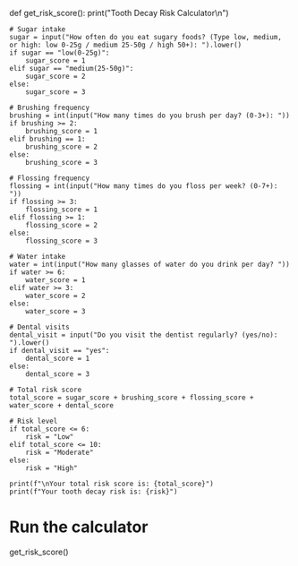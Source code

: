 def get_risk_score():
    print("Tooth Decay Risk Calculator\n")

    # Sugar intake
    sugar = input("How often do you eat sugary foods? (Type low, medium, or high: low 0-25g / medium 25-50g / high 50+): ").lower()
    if sugar == "low(0-25g)":
        sugar_score = 1
    elif sugar == "medium(25-50g)":
        sugar_score = 2
    else:
        sugar_score = 3

    # Brushing frequency
    brushing = int(input("How many times do you brush per day? (0-3+): "))
    if brushing >= 2:
        brushing_score = 1
    elif brushing == 1:
        brushing_score = 2
    else:
        brushing_score = 3

    # Flossing frequency
    flossing = int(input("How many times do you floss per week? (0-7+): "))
    if flossing >= 3:
        flossing_score = 1
    elif flossing >= 1:
        flossing_score = 2
    else:
        flossing_score = 3

    # Water intake
    water = int(input("How many glasses of water do you drink per day? "))
    if water >= 6:
        water_score = 1
    elif water >= 3:
        water_score = 2
    else:
        water_score = 3

    # Dental visits
    dental_visit = input("Do you visit the dentist regularly? (yes/no): ").lower()
    if dental_visit == "yes":
        dental_score = 1
    else:
        dental_score = 3

    # Total risk score
    total_score = sugar_score + brushing_score + flossing_score + water_score + dental_score

    # Risk level
    if total_score <= 6:
        risk = "Low"
    elif total_score <= 10:
        risk = "Moderate"
    else:
        risk = "High"

    print(f"\nYour total risk score is: {total_score}")
    print(f"Your tooth decay risk is: {risk}")

# Run the calculator
get_risk_score()

